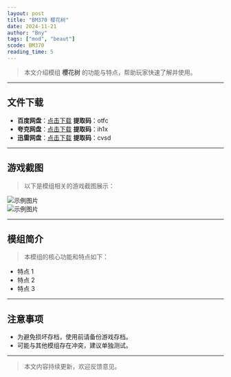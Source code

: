 ```yaml
---
layout: post
title: "BM370 樱花树"
date: 2024-11-21
author: "Bny"
tags: ["mod", "beaut"]
scode: BM370
reading_time: 5
---
```


> 本文介绍模组 **樱花树** 的功能与特点，帮助玩家快速了解并使用。

---





## 文件下载
- **百度网盘**：[点击下载](https://pan.baidu.com/s/1eunW2CmpKh5j_3qBxgt1Sg?pwd=otfc)  **提取码**：otfc  
- **夸克网盘**：[点击下载](https://pan.quark.cn/s/3b6217ef488c?pwd=ih1x)  **提取码**：ih1x  
- **迅雷网盘**：[点击下载](https://pan.xunlei.com/s/VOCCbWernTkFMqZ3JFb3UloSA1?pwd=cvsd)  **提取码**：cvsd  

---

## 游戏截图
> 以下是模组相关的游戏截图展示：

![示例图片](https://example.com/screenshot1.jpg)  
![示例图片](https://example.com/screenshot2.jpg)

---

## 模组简介
> 本模组的核心功能和特点如下：
- 特点 1
- 特点 2
- 特点 3

---

## 注意事项
- 为避免损坏存档，使用前请备份游戏存档。
- 可能与其他模组存在冲突，建议单独测试。

---

> 本文内容持续更新，欢迎反馈意见。

